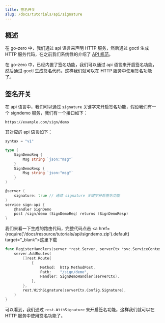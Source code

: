 ```yaml
---
title: 签名开关
slug: /docs/tutorials/api/signature
---
```


## 概述

在 go-zero 中，我们通过 api 语言来声明 HTTP 服务，然后通过 goctl 生成 HTTP 服务代码，在之前我们系统性的介绍了 <a href="/docs/tutorials" target="_blank">API 规范</a>。

在 go-zero 中，已经内置了签名功能，我们可以通过 api 语言来开启签名功能，然后通过 goctl 生成签名代码，这样我们就可以在 HTTP 服务中使用签名功能了。

## 签名开关

在 api 语言中，我们可以通过 `signature` 关键字来开启签名功能，假设我们有一个 signdemo 服务，我们有一个接口如下：

```
https://example.com/sign/demo
```

其对应的 api 语言如下：

```go {13}
syntax = "v1"

type (
	SignDemoReq {
		Msg string `json:"msg"`
	}
	SignDemoResp {
		Msg string `json:"msg"`
	}
)

@server (
	signature: true // 通过 signature 关键字开启签名功能
)
service sign-api {
	@handler SignDemo
	post /sign/demo (SignDemoReq) returns (SignDemoResp)
}


```

我们来看一下生成的路由代码，完整代码点击 <a href={require('/docs/resource/tutorials/api/signdemo.zip').default} target="_blank">这里下载</a>

```go {10}
func RegisterHandlers(server *rest.Server, serverCtx *svc.ServiceContext) {
    server.AddRoutes(
        []rest.Route{
            {
                Method:  http.MethodPost,
                Path:    "/sign/demo",
                Handler: SignDemoHandler(serverCtx),
            },
        },
        rest.WithSignature(serverCtx.Config.Signature),
    )
}
```

可以看到，我们通过 `rest.WithSignature` 来开启签名功能，这样我们就可以在 HTTP 服务中使用签名功能了。